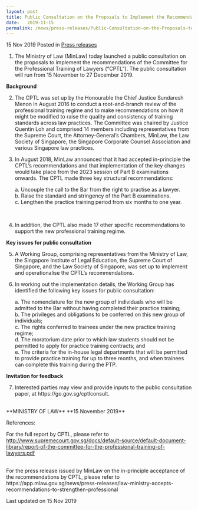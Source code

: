 ```yaml
---
layout: post
title: Public Consultation on the Proposals to Implement the Recommendations of the Committee for the Professional Training of Lawyers
date:   2019-11-15
permalink: /news/press-releases/Public-Consultation-on-the-Proposals-to-Implement-the-Recommendations-of-the-CPTL
---
```


15 Nov 2019 Posted in [Press releases](/news/press-releases)

1.  The Ministry of Law (MinLaw) today launched a public consultation on the proposals to implement the recommendations of the Committee for the Professional Training of Lawyers (“CPTL”). The public consultation will run from 15 November to 27 December 2019.

**Background**
<ol start="2">
<li>The CPTL was set up by the Honourable the Chief Justice Sundaresh Menon in August 2016 to conduct a root-and-branch review of the professional training regime and to make recommendations on how it might be modified to raise the quality and consistency of training standards across law practices. The Committee was chaired by Justice Quentin Loh and comprised 14 members including representatives from the Supreme Court, the Attorney-General’s Chambers, MinLaw, the Law Society of Singapore, the Singapore Corporate Counsel Association and various Singapore law practices.</li>
</ol>

<ol start="3">
<li>In August 2018, MinLaw announced that it had accepted in-principle the CPTL’s recommendations and that implementation of the key changes would take place from the 2023 session of Part B examinations onwards. The CPTL made three key structural recommendations:

a.  Uncouple the call to the Bar from the right to practise as a lawyer.
<br>
b.  Raise the standard and stringency of the Part B examinations.
<br>
c.  Lengthen the practice training period from six months to one year.</li>
<br>
</ol>

<ol start="4">
<li>In addition, the CPTL also made 17 other specific recommendations to support the new professional training regime.</li>
</ol>

**Key issues for public consultation**

<ol start="5">
<li>A Working Group, comprising representatives from the Ministry of Law, the Singapore Institute of Legal Education, the Supreme Court of Singapore, and the Law Society of Singapore, was set up to implement and operationalise the CPTL’s recommendations.</li>
</ol>

<ol start="6">
<li>In working out the implementation details, the Working Group has identified the following key issues for public consultation: 

a.  The nomenclature for the new group of individuals who will be admitted to the Bar without having completed their practice training;
<br>
b.  The privileges and obligations to be conferred on this new group of individuals;
<br>
c.  The rights conferred to trainees under the new practice training regime;
<br>
d.  The moratorium date prior to which law students should not be permitted to apply for practice training contracts; and
<br>
e.  The criteria for the in-house legal departments that will be permitted to provide practice training for up to three months, and when trainees can complete this training during the PTP.</li>
</ol>

**Invitation for feedback**

<ol start="7">
<li>Interested parties may view and provide inputs to the public consultation paper, at https://go.gov.sg/cptlconsult.</li>
</ol>

<br>
**MINISTRY OF LAW**
**15 November 2019**
<br>

References:
<br>

For the full report by CPTL, please refer to http://www.supremecourt.gov.sg/docs/default-source/default-document-library/report-of-the-committee-for-the-professional-training-of-lawyers.pdf 

<br>
For the press release issued by MinLaw on the in-principle acceptance of the recommendations by CPTL, please refer to https://app.mlaw.gov.sg/news/press-releases/law-ministry-accepts-recommendations-to-strengthen-professional

<p class="right-side-updated">Last updated on 15 Nov 2019</p>

